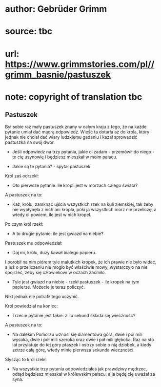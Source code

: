# author: Gebrüder Grimm
# source: tbc
# url: https://www.grimmstories.com/pl//grimm_basnie/pastuszek
# note: copyright of translation tbc

## Pastuszek 

Był sobie raz mały pastuszek znany w całym kraju z tego, że na każde
pytanie umiał dać mądrą odpowiedź. Wieść ta dotarła aż do króla, który
jednak nie chciał dać wiary ludzkiemu gadaniu i kazał sprowadzić
pastuszka na swój dwór.

- Jeśli odpowiedz na trzy pytania, jakie ci zadam - przemówił do
niego - to cię usynowię i będziesz mieszkał w moim pałacu.

- Jakie są te pytania? - spytał pastuszek.

Król zaś odrzekł:

- Oto pierwsze pytanie: ile kropli jest w morzach całego świata?

A pastuszek na to:

- Każ, królu, zamknąć ujścia wszystkich rzek na kuli ziemskiej, tak
żeby nie wypłynęła z nich ani kropla, póki ja wszystkich mórz nie
przeliczę, a wtedy ci powiem, ile jest w nich kropel.

Po czym król rzekł:

- A to drugie pytanie: ile jest gwiazd na niebie?

Pastuszek mu odpowiedział:

- Daj mi, królu, duży kawał białego papieru.

I porobił na nim piórem tyle malutkich kropek, że ich prawie nie było
widać, a już o przeliczeniu nie mogło być właściwie mowy, wystarczyło na
nie spojrzeć, żeby się człowiekowi w oczach zaćmiło.

- Tyle jest gwiazd na niebie - rzekł pastuszek - ile kropek na tym
papierze. Możecie je teraz policzyć.

Nikt jednak nie potrafił tego uczynić.

Król powiedział na koniec:

- Trzecie pytanie jest takie: z ilu sekund składa się wieczność?

A pastuszek na to:

- Na dalekim Pomorzu wznosi się diamentowa góra, dwie i pół mili
wysoka, dwie i pół mili szeroka oraz dwie i pół mili głęboka. Raz na sto
lat przylatuje do tej góry ptaszek i ostrzy sobie o nią dziobek, a kiedy
zetrze całą górę, wtedy minie pierwsza sekunda wieczności.

Słysząc to król rzekł:

- Na wszystkie trzy pytania odpowiedziałeś jak prawdziwy mędrzec, odtąd
będziesz mieszkał w królewskim pałacu, a ja będę cię uważał za syna.
